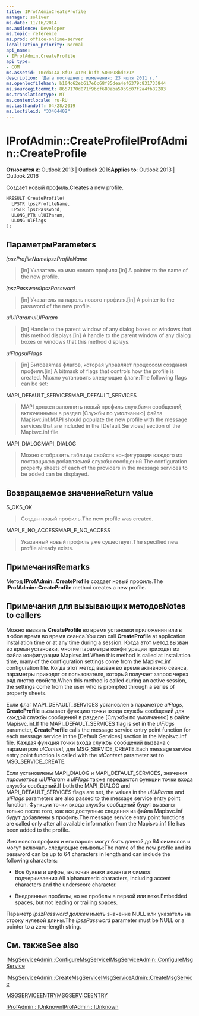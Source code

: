 ```yaml
---
title: IProfAdminCreateProfile
manager: soliver
ms.date: 11/16/2014
ms.audience: Developer
ms.topic: reference
ms.prod: office-online-server
localization_priority: Normal
api_name:
- IProfAdmin.CreateProfile
api_type:
- COM
ms.assetid: 10cda14a-8f93-41e0-b1fb-500098bdc392
description: 'Дата последнего изменения: 23 июля 2011 г.'
ms.openlocfilehash: b104c62eb617e6c68f85dea4ef6379c831733844
ms.sourcegitcommit: 8657170d071f9bcf680aba50b9c07f2a4fb82283
ms.translationtype: MT
ms.contentlocale: ru-RU
ms.lasthandoff: 04/28/2019
ms.locfileid: "33404402"
---
```

# <a name="iprofadmincreateprofile"></a><span data-ttu-id="d42ca-103">IProfAdmin::CreateProfile</span><span class="sxs-lookup"><span data-stu-id="d42ca-103">IProfAdmin::CreateProfile</span></span>

  
  
<span data-ttu-id="d42ca-104">**Относится к**: Outlook 2013 | Outlook 2016</span><span class="sxs-lookup"><span data-stu-id="d42ca-104">**Applies to**: Outlook 2013 | Outlook 2016</span></span> 
  
<span data-ttu-id="d42ca-105">Создает новый профиль.</span><span class="sxs-lookup"><span data-stu-id="d42ca-105">Creates a new profile.</span></span>
  
```cpp
HRESULT CreateProfile(
  LPSTR lpszProfileName,
  LPSTR lpszPassword,
  ULONG_PTR ulUIParam,
  ULONG ulFlags
);
```

## <a name="parameters"></a><span data-ttu-id="d42ca-106">Параметры</span><span class="sxs-lookup"><span data-stu-id="d42ca-106">Parameters</span></span>

 <span data-ttu-id="d42ca-107">_lpszProfileName_</span><span class="sxs-lookup"><span data-stu-id="d42ca-107">_lpszProfileName_</span></span>
  
> <span data-ttu-id="d42ca-108">[in] Указатель на имя нового профиля.</span><span class="sxs-lookup"><span data-stu-id="d42ca-108">[in] A pointer to the name of the new profile.</span></span>
    
 <span data-ttu-id="d42ca-109">_lpszPassword_</span><span class="sxs-lookup"><span data-stu-id="d42ca-109">_lpszPassword_</span></span>
  
> <span data-ttu-id="d42ca-110">[in] Указатель на пароль нового профиля.</span><span class="sxs-lookup"><span data-stu-id="d42ca-110">[in] A pointer to the password of the new profile.</span></span> 
    
 <span data-ttu-id="d42ca-111">_ulUIParam_</span><span class="sxs-lookup"><span data-stu-id="d42ca-111">_ulUIParam_</span></span>
  
> <span data-ttu-id="d42ca-112">[in] Handle to the parent window of any dialog boxes or windows that this method displays.</span><span class="sxs-lookup"><span data-stu-id="d42ca-112">[in] A handle to the parent window of any dialog boxes or windows that this method displays.</span></span>
    
 <span data-ttu-id="d42ca-113">_ulFlags_</span><span class="sxs-lookup"><span data-stu-id="d42ca-113">_ulFlags_</span></span>
  
> <span data-ttu-id="d42ca-114">[in] Битоваяmas флагов, которая управляет процессом создания профиля.</span><span class="sxs-lookup"><span data-stu-id="d42ca-114">[in] A bitmask of flags that controls how the profile is created.</span></span> <span data-ttu-id="d42ca-115">Можно установить следующие флаги:</span><span class="sxs-lookup"><span data-stu-id="d42ca-115">The following flags can be set:</span></span>
    
<span data-ttu-id="d42ca-116">MAPI_DEFAULT_SERVICES</span><span class="sxs-lookup"><span data-stu-id="d42ca-116">MAPI_DEFAULT_SERVICES</span></span> 
  
> <span data-ttu-id="d42ca-117">MAPI должен заполнить новый профиль службами сообщений, включенными в раздел [Службы по умолчанию] файла Mapisvc.inf.</span><span class="sxs-lookup"><span data-stu-id="d42ca-117">MAPI should populate the new profile with the message services that are included in the [Default Services] section of the Mapisvc.inf file.</span></span>
    
<span data-ttu-id="d42ca-118">MAPI_DIALOG</span><span class="sxs-lookup"><span data-stu-id="d42ca-118">MAPI_DIALOG</span></span> 
  
> <span data-ttu-id="d42ca-119">Можно отобразить таблицы свойств конфигурации каждого из поставщиков добавляемой службы сообщений.</span><span class="sxs-lookup"><span data-stu-id="d42ca-119">The configuration property sheets of each of the providers in the message services to be added can be displayed.</span></span> 
    
## <a name="return-value"></a><span data-ttu-id="d42ca-120">Возвращаемое значение</span><span class="sxs-lookup"><span data-stu-id="d42ca-120">Return value</span></span>

<span data-ttu-id="d42ca-121">S_OK</span><span class="sxs-lookup"><span data-stu-id="d42ca-121">S_OK</span></span> 
  
> <span data-ttu-id="d42ca-122">Создан новый профиль.</span><span class="sxs-lookup"><span data-stu-id="d42ca-122">The new profile was created.</span></span>
    
<span data-ttu-id="d42ca-123">MAPI_E_NO_ACCESS</span><span class="sxs-lookup"><span data-stu-id="d42ca-123">MAPI_E_NO_ACCESS</span></span> 
  
> <span data-ttu-id="d42ca-124">Указанный новый профиль уже существует.</span><span class="sxs-lookup"><span data-stu-id="d42ca-124">The specified new profile already exists.</span></span>
    
## <a name="remarks"></a><span data-ttu-id="d42ca-125">Примечания</span><span class="sxs-lookup"><span data-stu-id="d42ca-125">Remarks</span></span>

<span data-ttu-id="d42ca-126">Метод **IProfAdmin::CreateProfile** создает новый профиль.</span><span class="sxs-lookup"><span data-stu-id="d42ca-126">The **IProfAdmin::CreateProfile** method creates a new profile.</span></span> 
  
## <a name="notes-to-callers"></a><span data-ttu-id="d42ca-127">Примечания для вызывающих методов</span><span class="sxs-lookup"><span data-stu-id="d42ca-127">Notes to callers</span></span>

<span data-ttu-id="d42ca-128">Можно вызвать **CreateProfile** во время установки приложения или в любое время во время сеанса.</span><span class="sxs-lookup"><span data-stu-id="d42ca-128">You can call **CreateProfile** at application installation time or at any time during a session.</span></span> <span data-ttu-id="d42ca-129">Когда этот метод вызван во время установки, многие параметры конфигурации приходят из файла конфигурации Mapisvc.inf.</span><span class="sxs-lookup"><span data-stu-id="d42ca-129">When this method is called at installation time, many of the configuration settings come from the Mapisvc.inf configuration file.</span></span> <span data-ttu-id="d42ca-130">Когда этот метод вызван во время активного сеанса, параметры приходят от пользователя, который получает запрос через ряд листов свойств.</span><span class="sxs-lookup"><span data-stu-id="d42ca-130">When this method is called during an active session, the settings come from the user who is prompted through a series of property sheets.</span></span> 
  
<span data-ttu-id="d42ca-131">Если флаг MAPI_DEFAULT_SERVICES установлен в параметре  _ulFlags,_ **CreateProfile** вызывает функцию точки входа службы сообщений для каждой службы сообщений в разделе [Службы по умолчанию] в файле Mapisvc.inf.</span><span class="sxs-lookup"><span data-stu-id="d42ca-131">If the MAPI_DEFAULT_SERVICES flag is set in the  _ulFlags_ parameter, **CreateProfile** calls the message service entry point function for each message service in the [Default Services] section in the Mapisvc.inf file.</span></span> <span data-ttu-id="d42ca-132">Каждая функция точки входа службы сообщений вызвана с параметром  _ulContext,_ для MSG_SERVICE_CREATE.</span><span class="sxs-lookup"><span data-stu-id="d42ca-132">Each message service entry point function is called with the  _ulContext_ parameter set to MSG_SERVICE_CREATE.</span></span> 
  
<span data-ttu-id="d42ca-133">Если установлены MAPI_DIALOG и MAPI_DEFAULT_SERVICES, значения  _параметров ulUIParam_ и  _ulFlags_ также передаются функции точки входа службы сообщений.</span><span class="sxs-lookup"><span data-stu-id="d42ca-133">If both the MAPI_DIALOG and MAPI_DEFAULT_SERVICES flags are set, the values in the  _ulUIParam_ and  _ulFlags_ parameters are also passed to the message service entry point function.</span></span> <span data-ttu-id="d42ca-134">Функции точки входа службы сообщений будут вызваны только после того, как все доступные сведения из файла Mapisvc.inf будут добавлены в профиль.</span><span class="sxs-lookup"><span data-stu-id="d42ca-134">The message service entry point functions are called only after all available information from the Mapisvc.inf file has been added to the profile.</span></span> 
  
<span data-ttu-id="d42ca-135">Имя нового профиля и его пароль могут быть длиной до 64 символов и могут включать следующие символы:</span><span class="sxs-lookup"><span data-stu-id="d42ca-135">The name of the new profile and its password can be up to 64 characters in length and can include the following characters:</span></span>
  
- <span data-ttu-id="d42ca-136">Все буквы и цифры, включая знаки акцента и символ подчеркиваения.</span><span class="sxs-lookup"><span data-stu-id="d42ca-136">All alphanumeric characters, including accent characters and the underscore character.</span></span>
    
- <span data-ttu-id="d42ca-137">Внедренные пробелы, но не пробелы в первой или вехе.</span><span class="sxs-lookup"><span data-stu-id="d42ca-137">Embedded spaces, but not leading or trailing spaces.</span></span>
    
<span data-ttu-id="d42ca-138">Параметр  _lpszPassword должен_ иметь значение NULL или указатель на строку нулевой длины.</span><span class="sxs-lookup"><span data-stu-id="d42ca-138">The  _lpszPassword_ parameter must be NULL or a pointer to a zero-length string.</span></span> 
  
## <a name="see-also"></a><span data-ttu-id="d42ca-139">См. также</span><span class="sxs-lookup"><span data-stu-id="d42ca-139">See also</span></span>



[<span data-ttu-id="d42ca-140">IMsgServiceAdmin::ConfigureMsgService</span><span class="sxs-lookup"><span data-stu-id="d42ca-140">IMsgServiceAdmin::ConfigureMsgService</span></span>](imsgserviceadmin-configuremsgservice.md)
  
[<span data-ttu-id="d42ca-141">IMsgServiceAdmin::CreateMsgService</span><span class="sxs-lookup"><span data-stu-id="d42ca-141">IMsgServiceAdmin::CreateMsgService</span></span>](imsgserviceadmin-createmsgservice.md)
  
[<span data-ttu-id="d42ca-142">MSGSERVICEENTRY</span><span class="sxs-lookup"><span data-stu-id="d42ca-142">MSGSERVICEENTRY</span></span>](msgserviceentry.md)
  
[<span data-ttu-id="d42ca-143">IProfAdmin : IUnknown</span><span class="sxs-lookup"><span data-stu-id="d42ca-143">IProfAdmin : IUnknown</span></span>](iprofadminiunknown.md)

